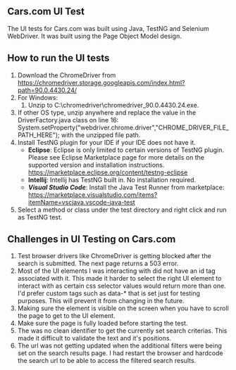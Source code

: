 ## Cars.com UI Test
The UI tests for Cars.com was built using Java, TestNG and Selenium WebDriver. It was built using the Page Object Model design.

## How to run the UI tests
1. Download the ChromeDriver from https://chromedriver.storage.googleapis.com/index.html?path=90.0.4430.24/
2. For Windows:
    1. Unzip to C:\chromedriver\chromedriver_90.0.4430.24.exe.
3. If other OS type, unzip anywhere and replace the value in the DriverFactory.java class on line 16: System.setProperty("webdriver.chrome.driver","CHROME_DRIVER_FILE_PATH_HERE"); with the unzipped file path.
4. Install TestNG plugin for your IDE if your IDE does not have it. 
    - **Eclipse**: Eclipse is only limited to certain versions of TestNG plugin. Please see Eclipse Marketplace page for more details on the supported version and installation instructions. https://marketplace.eclipse.org/content/testng-eclipse
    - **Intellij**: Intellij has TestNG built in. No installation required.
    - ***Visual Studio Code***: Install the Java Test Runner from marketplace: https://marketplace.visualstudio.com/items?itemName=vscjava.vscode-java-test
5. Select a method or class under the test directory and right click and run as TestNG test.

## Challenges in UI Testing on Cars.com
1. Test browser drivers like ChromeDriver is getting blocked after the search is submitted. The next page returns a 503 error.
2. Most of the UI elements I was interacting with did not have an id tag associated with it. This made it harder to select the right UI element to interact with as certain css selector values would return more than one. I'd prefer custom tags such as data-* that is set just for testing purposes. This will prevent it from changing in the future.
3. Making sure the element is visible on the screen when you have to scroll the page to get to the UI element.
4. Make sure the page is fully loaded before starting the test.
5. The was no clean identifier to get the currently set search criterias. This made it difficult to validate the text and it's positions.
6. The url was not getting updated when the additional filters were being set on the search results page. I had restart the browser and hardcode the search url to be able to access the filtered search results.